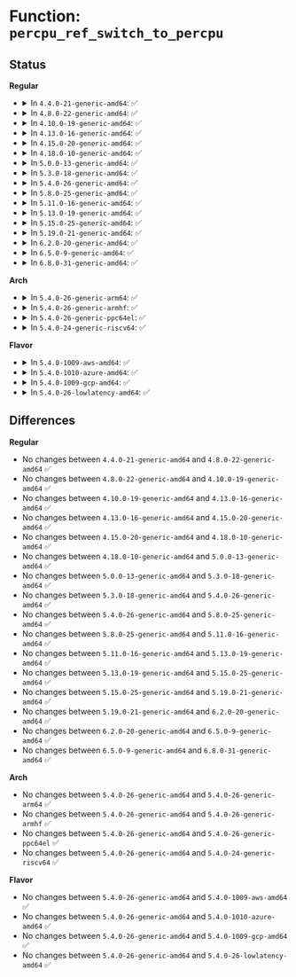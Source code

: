 # Function: <code>percpu_ref_switch_to_percpu</code>

## Status
<b>Regular</b>
<ul>
<li>
<details>
<summary>In <code>4.4.0-21-generic-amd64</code>: ✅</summary>

```c
void percpu_ref_switch_to_percpu(struct percpu_ref * ref)
```

```json
{
  "name": "percpu_ref_switch_to_percpu",
  "collision_type": "Unique Global",
  "inline_type": "No",
  "funcs": [
    {
      "addr": 18446744071583036464,
      "name": "percpu_ref_switch_to_percpu",
      "external": true,
      "loc": "lib/percpu-refcount.c:271",
      "file": "lib/percpu-refcount.c",
      "inline": "seen, unknown",
      "caller_inline": [],
      "caller_func": [
        "block/blk-sysfs.c:blk_register_queue"
      ]
    }
  ],
  "symbols": [
    {
      "addr": 18446744071583036464,
      "name": "percpu_ref_switch_to_percpu",
      "section": ".text",
      "bind": "STB_GLOBAL",
      "size": 22
    }
  ]
}
```
</details>
</li>
<li>
<details>
<summary>In <code>4.8.0-22-generic-amd64</code>: ✅</summary>

```c
void percpu_ref_switch_to_percpu(struct percpu_ref * ref)
```

```json
{
  "name": "percpu_ref_switch_to_percpu",
  "collision_type": "Unique Global",
  "inline_type": "No",
  "funcs": [
    {
      "addr": 18446744071583329040,
      "name": "percpu_ref_switch_to_percpu",
      "external": true,
      "loc": "lib/percpu-refcount.c:271",
      "file": "lib/percpu-refcount.c",
      "inline": "seen, unknown",
      "caller_inline": [],
      "caller_func": [
        "block/blk-sysfs.c:blk_register_queue"
      ]
    }
  ],
  "symbols": [
    {
      "addr": 18446744071583329040,
      "name": "percpu_ref_switch_to_percpu",
      "section": ".text",
      "bind": "STB_GLOBAL",
      "size": 22
    }
  ]
}
```
</details>
</li>
<li>
<details>
<summary>In <code>4.10.0-19-generic-amd64</code>: ✅</summary>

```c
void percpu_ref_switch_to_percpu(struct percpu_ref * ref)
```

```json
{
  "name": "percpu_ref_switch_to_percpu",
  "collision_type": "Unique Global",
  "inline_type": "No",
  "funcs": [
    {
      "addr": 18446744071583453904,
      "name": "percpu_ref_switch_to_percpu",
      "external": true,
      "loc": "lib/percpu-refcount.c:282",
      "file": "lib/percpu-refcount.c",
      "inline": "seen, unknown",
      "caller_inline": [],
      "caller_func": [
        "block/blk-sysfs.c:blk_register_queue"
      ]
    }
  ],
  "symbols": [
    {
      "addr": 18446744071583453904,
      "name": "percpu_ref_switch_to_percpu",
      "section": ".text",
      "bind": "STB_GLOBAL",
      "size": 59
    }
  ]
}
```
</details>
</li>
<li>
<details>
<summary>In <code>4.13.0-16-generic-amd64</code>: ✅</summary>

```c
void percpu_ref_switch_to_percpu(struct percpu_ref * ref)
```

```json
{
  "name": "percpu_ref_switch_to_percpu",
  "collision_type": "Unique Global",
  "inline_type": "No",
  "funcs": [
    {
      "addr": 18446744071583474208,
      "name": "percpu_ref_switch_to_percpu",
      "external": true,
      "loc": "lib/percpu-refcount.c:298",
      "file": "lib/percpu-refcount.c",
      "inline": "seen, unknown",
      "caller_inline": [],
      "caller_func": [
        "block/blk-sysfs.c:blk_register_queue",
        "drivers/md/md.c:set_in_sync"
      ]
    }
  ],
  "symbols": [
    {
      "addr": 18446744071583474208,
      "name": "percpu_ref_switch_to_percpu",
      "section": ".text",
      "bind": "STB_GLOBAL",
      "size": 59
    }
  ]
}
```
</details>
</li>
<li>
<details>
<summary>In <code>4.15.0-20-generic-amd64</code>: ✅</summary>

```c
void percpu_ref_switch_to_percpu(struct percpu_ref * ref)
```

```json
{
  "name": "percpu_ref_switch_to_percpu",
  "collision_type": "Unique Global",
  "inline_type": "No",
  "funcs": [
    {
      "addr": 18446744071583655184,
      "name": "percpu_ref_switch_to_percpu",
      "external": true,
      "loc": "lib/percpu-refcount.c:298",
      "file": "lib/percpu-refcount.c",
      "inline": "seen, unknown",
      "caller_inline": [],
      "caller_func": [
        "block/blk-sysfs.c:blk_register_queue",
        "drivers/md/md.c:set_in_sync"
      ]
    }
  ],
  "symbols": [
    {
      "addr": 18446744071583655184,
      "name": "percpu_ref_switch_to_percpu",
      "section": ".text",
      "bind": "STB_GLOBAL",
      "size": 59
    }
  ]
}
```
</details>
</li>
<li>
<details>
<summary>In <code>4.18.0-10-generic-amd64</code>: ✅</summary>

```c
void percpu_ref_switch_to_percpu(struct percpu_ref * ref)
```

```json
{
  "name": "percpu_ref_switch_to_percpu",
  "collision_type": "Unique Global",
  "inline_type": "No",
  "funcs": [
    {
      "addr": 18446744071583872880,
      "name": "percpu_ref_switch_to_percpu",
      "external": true,
      "loc": "lib/percpu-refcount.c:298",
      "file": "lib/percpu-refcount.c",
      "inline": "seen, unknown",
      "caller_inline": [],
      "caller_func": [
        "block/blk-sysfs.c:blk_register_queue",
        "drivers/md/md.c:set_in_sync"
      ]
    }
  ],
  "symbols": [
    {
      "addr": 18446744071583872880,
      "name": "percpu_ref_switch_to_percpu",
      "section": ".text",
      "bind": "STB_GLOBAL",
      "size": 59
    }
  ]
}
```
</details>
</li>
<li>
<details>
<summary>In <code>5.0.0-13-generic-amd64</code>: ✅</summary>

```c
void percpu_ref_switch_to_percpu(struct percpu_ref * ref)
```

```json
{
  "name": "percpu_ref_switch_to_percpu",
  "collision_type": "Unique Global",
  "inline_type": "No",
  "funcs": [
    {
      "addr": 18446744071583958176,
      "name": "percpu_ref_switch_to_percpu",
      "external": true,
      "loc": "lib/percpu-refcount.c:298",
      "file": "lib/percpu-refcount.c",
      "inline": "seen, unknown",
      "caller_inline": [],
      "caller_func": [
        "block/blk-sysfs.c:blk_register_queue",
        "drivers/md/md.c:set_in_sync"
      ]
    }
  ],
  "symbols": [
    {
      "addr": 18446744071583958176,
      "name": "percpu_ref_switch_to_percpu",
      "section": ".text",
      "bind": "STB_GLOBAL",
      "size": 59
    }
  ]
}
```
</details>
</li>
<li>
<details>
<summary>In <code>5.3.0-18-generic-amd64</code>: ✅</summary>

```c
void percpu_ref_switch_to_percpu(struct percpu_ref * ref)
```

```json
{
  "name": "percpu_ref_switch_to_percpu",
  "collision_type": "Unique Global",
  "inline_type": "No",
  "funcs": [
    {
      "addr": 18446744071584138304,
      "name": "percpu_ref_switch_to_percpu",
      "external": true,
      "loc": "lib/percpu-refcount.c:308",
      "file": "lib/percpu-refcount.c",
      "inline": "seen, unknown",
      "caller_inline": [],
      "caller_func": [
        "block/blk-sysfs.c:blk_register_queue",
        "drivers/md/md.c:set_in_sync"
      ]
    }
  ],
  "symbols": [
    {
      "addr": 18446744071584138304,
      "name": "percpu_ref_switch_to_percpu",
      "section": ".text",
      "bind": "STB_GLOBAL",
      "size": 63
    }
  ]
}
```
</details>
</li>
<li>
<details>
<summary>In <code>5.4.0-26-generic-amd64</code>: ✅</summary>

```c
void percpu_ref_switch_to_percpu(struct percpu_ref * ref)
```

```json
{
  "name": "percpu_ref_switch_to_percpu",
  "collision_type": "Unique Global",
  "inline_type": "No",
  "funcs": [
    {
      "addr": 18446744071584260752,
      "name": "percpu_ref_switch_to_percpu",
      "external": true,
      "loc": "lib/percpu-refcount.c:308",
      "file": "lib/percpu-refcount.c",
      "inline": "seen, unknown",
      "caller_inline": [],
      "caller_func": [
        "block/blk-sysfs.c:blk_register_queue",
        "drivers/md/md.c:set_in_sync"
      ]
    }
  ],
  "symbols": [
    {
      "addr": 18446744071584260752,
      "name": "percpu_ref_switch_to_percpu",
      "section": ".text",
      "bind": "STB_GLOBAL",
      "size": 63
    }
  ]
}
```
</details>
</li>
<li>
<details>
<summary>In <code>5.8.0-25-generic-amd64</code>: ✅</summary>

```c
void percpu_ref_switch_to_percpu(struct percpu_ref * ref)
```

```json
{
  "name": "percpu_ref_switch_to_percpu",
  "collision_type": "Unique Global",
  "inline_type": "No",
  "funcs": [
    {
      "addr": 18446744071584668080,
      "name": "percpu_ref_switch_to_percpu",
      "external": true,
      "loc": "lib/percpu-refcount.c:309",
      "file": "lib/percpu-refcount.c",
      "inline": "seen, unknown",
      "caller_inline": [],
      "caller_func": [
        "block/blk-sysfs.c:blk_register_queue",
        "drivers/md/md.c:set_in_sync"
      ]
    }
  ],
  "symbols": [
    {
      "addr": 18446744071584668080,
      "name": "percpu_ref_switch_to_percpu",
      "section": ".text",
      "bind": "STB_GLOBAL",
      "size": 63
    }
  ]
}
```
</details>
</li>
<li>
<details>
<summary>In <code>5.11.0-16-generic-amd64</code>: ✅</summary>

```c
void percpu_ref_switch_to_percpu(struct percpu_ref * ref)
```

```json
{
  "name": "percpu_ref_switch_to_percpu",
  "collision_type": "Unique Global",
  "inline_type": "No",
  "funcs": [
    {
      "addr": 18446744071584785952,
      "name": "percpu_ref_switch_to_percpu",
      "external": true,
      "loc": "lib/percpu-refcount.c:345",
      "file": "lib/percpu-refcount.c",
      "inline": "seen, unknown",
      "caller_inline": [],
      "caller_func": [
        "block/blk-sysfs.c:blk_register_queue",
        "drivers/md/md.c:set_in_sync"
      ]
    }
  ],
  "symbols": [
    {
      "addr": 18446744071584785952,
      "name": "percpu_ref_switch_to_percpu",
      "section": ".text",
      "bind": "STB_GLOBAL",
      "size": 66
    }
  ]
}
```
</details>
</li>
<li>
<details>
<summary>In <code>5.13.0-19-generic-amd64</code>: ✅</summary>

```c
void percpu_ref_switch_to_percpu(struct percpu_ref * ref)
```

```json
{
  "name": "percpu_ref_switch_to_percpu",
  "collision_type": "Unique Global",
  "inline_type": "No",
  "funcs": [
    {
      "addr": 18446744071584830016,
      "name": "percpu_ref_switch_to_percpu",
      "external": true,
      "loc": "lib/percpu-refcount.c:351",
      "file": "lib/percpu-refcount.c",
      "inline": "seen, unknown",
      "caller_inline": [],
      "caller_func": [
        "block/blk-sysfs.c:blk_register_queue",
        "drivers/md/md.c:set_in_sync"
      ]
    }
  ],
  "symbols": [
    {
      "addr": 18446744071584830016,
      "name": "percpu_ref_switch_to_percpu",
      "section": ".text",
      "bind": "STB_GLOBAL",
      "size": 66
    }
  ]
}
```
</details>
</li>
<li>
<details>
<summary>In <code>5.15.0-25-generic-amd64</code>: ✅</summary>

```c
void percpu_ref_switch_to_percpu(struct percpu_ref * ref)
```

```json
{
  "name": "percpu_ref_switch_to_percpu",
  "collision_type": "Unique Global",
  "inline_type": "No",
  "funcs": [
    {
      "addr": 18446744071585248736,
      "name": "percpu_ref_switch_to_percpu",
      "external": true,
      "loc": "lib/percpu-refcount.c:351",
      "file": "lib/percpu-refcount.c",
      "inline": "seen, unknown",
      "caller_inline": [],
      "caller_func": [
        "block/blk-sysfs.c:blk_register_queue",
        "drivers/md/md.c:set_in_sync"
      ]
    }
  ],
  "symbols": [
    {
      "addr": 18446744071585248736,
      "name": "percpu_ref_switch_to_percpu",
      "section": ".text",
      "bind": "STB_GLOBAL",
      "size": 66
    }
  ]
}
```
</details>
</li>
<li>
<details>
<summary>In <code>5.19.0-21-generic-amd64</code>: ✅</summary>

```c
void percpu_ref_switch_to_percpu(struct percpu_ref * ref)
```

```json
{
  "name": "percpu_ref_switch_to_percpu",
  "collision_type": "Unique Global",
  "inline_type": "No",
  "funcs": [
    {
      "addr": 18446744071586090480,
      "name": "percpu_ref_switch_to_percpu",
      "external": true,
      "loc": "lib/percpu-refcount.c:352",
      "file": "lib/percpu-refcount.c",
      "inline": "seen, unknown",
      "caller_inline": [],
      "caller_func": [
        "block/blk-sysfs.c:blk_register_queue",
        "drivers/md/md.c:set_in_sync"
      ]
    }
  ],
  "symbols": [
    {
      "addr": 18446744071586090480,
      "name": "percpu_ref_switch_to_percpu",
      "section": ".text",
      "bind": "STB_GLOBAL",
      "size": 73
    }
  ]
}
```
</details>
</li>
<li>
<details>
<summary>In <code>6.2.0-20-generic-amd64</code>: ✅</summary>

```c
void percpu_ref_switch_to_percpu(struct percpu_ref * ref)
```

```json
{
  "name": "percpu_ref_switch_to_percpu",
  "collision_type": "Unique Global",
  "inline_type": "No",
  "funcs": [
    {
      "addr": 18446744071587073696,
      "name": "percpu_ref_switch_to_percpu",
      "external": true,
      "loc": "lib/percpu-refcount.c:353",
      "file": "lib/percpu-refcount.c",
      "inline": "seen, unknown",
      "caller_inline": [],
      "caller_func": [
        "block/blk-sysfs.c:blk_register_queue",
        "drivers/md/md.c:set_in_sync"
      ]
    }
  ],
  "symbols": [
    {
      "addr": 18446744071587073696,
      "name": "percpu_ref_switch_to_percpu",
      "section": ".text",
      "bind": "STB_GLOBAL",
      "size": 73
    }
  ]
}
```
</details>
</li>
<li>
<details>
<summary>In <code>6.5.0-9-generic-amd64</code>: ✅</summary>

```c
void percpu_ref_switch_to_percpu(struct percpu_ref * ref)
```

```json
{
  "name": "percpu_ref_switch_to_percpu",
  "collision_type": "Unique Global",
  "inline_type": "No",
  "funcs": [
    {
      "addr": 18446744071587331712,
      "name": "percpu_ref_switch_to_percpu",
      "external": true,
      "loc": "lib/percpu-refcount.c:353",
      "file": "lib/percpu-refcount.c",
      "inline": "seen, unknown",
      "caller_inline": [],
      "caller_func": [
        "block/blk-sysfs.c:blk_register_queue",
        "drivers/md/md.c:set_in_sync"
      ]
    }
  ],
  "symbols": [
    {
      "addr": 18446744071587331712,
      "name": "percpu_ref_switch_to_percpu",
      "section": ".text",
      "bind": "STB_GLOBAL",
      "size": 73
    }
  ]
}
```
</details>
</li>
<li>
<details>
<summary>In <code>6.8.0-31-generic-amd64</code>: ✅</summary>

```c
void percpu_ref_switch_to_percpu(struct percpu_ref * ref)
```

```json
{
  "name": "percpu_ref_switch_to_percpu",
  "collision_type": "Unique Global",
  "inline_type": "No",
  "funcs": [
    {
      "addr": 18446744071587615104,
      "name": "percpu_ref_switch_to_percpu",
      "external": true,
      "loc": "lib/percpu-refcount.c:353",
      "file": "lib/percpu-refcount.c",
      "inline": "seen, unknown",
      "caller_inline": [],
      "caller_func": [
        "block/blk-sysfs.c:blk_register_queue",
        "drivers/md/md.c:set_in_sync"
      ]
    }
  ],
  "symbols": [
    {
      "addr": 18446744071587615104,
      "name": "percpu_ref_switch_to_percpu",
      "section": ".text",
      "bind": "STB_GLOBAL",
      "size": 73
    }
  ]
}
```
</details>
</li>
</ul>
<b>Arch</b>
<ul>
<li>
<details>
<summary>In <code>5.4.0-26-generic-arm64</code>: ✅</summary>

```c
void percpu_ref_switch_to_percpu(struct percpu_ref * ref)
```

```json
{
  "name": "percpu_ref_switch_to_percpu",
  "collision_type": "Unique Global",
  "inline_type": "No",
  "funcs": [
    {
      "addr": 18446603336496141240,
      "name": "percpu_ref_switch_to_percpu",
      "external": true,
      "loc": "lib/percpu-refcount.c:308",
      "file": "lib/percpu-refcount.c",
      "inline": "seen, unknown",
      "caller_inline": [],
      "caller_func": [
        "block/blk-sysfs.c:blk_register_queue",
        "drivers/md/md.c:set_in_sync"
      ]
    }
  ],
  "symbols": [
    {
      "addr": 18446603336496141240,
      "name": "percpu_ref_switch_to_percpu",
      "section": ".text",
      "bind": "STB_GLOBAL",
      "size": 184
    }
  ]
}
```
</details>
</li>
<li>
<details>
<summary>In <code>5.4.0-26-generic-armhf</code>: ✅</summary>

```c
void percpu_ref_switch_to_percpu(struct percpu_ref * ref)
```

```json
{
  "name": "percpu_ref_switch_to_percpu",
  "collision_type": "Unique Global",
  "inline_type": "No",
  "funcs": [
    {
      "addr": 3229463552,
      "name": "percpu_ref_switch_to_percpu",
      "external": true,
      "loc": "lib/percpu-refcount.c:308",
      "file": "lib/percpu-refcount.c",
      "inline": "seen, unknown",
      "caller_inline": [],
      "caller_func": [
        "block/blk-sysfs.c:blk_register_queue",
        "drivers/md/md.c:set_in_sync"
      ]
    }
  ],
  "symbols": [
    {
      "addr": 3229463552,
      "name": "percpu_ref_switch_to_percpu",
      "section": ".text",
      "bind": "STB_GLOBAL",
      "size": 76
    }
  ]
}
```
</details>
</li>
<li>
<details>
<summary>In <code>5.4.0-26-generic-ppc64el</code>: ✅</summary>

```c
void percpu_ref_switch_to_percpu(struct percpu_ref * ref)
```

```json
{
  "name": "percpu_ref_switch_to_percpu",
  "collision_type": "Unique Global",
  "inline_type": "No",
  "funcs": [
    {
      "addr": 13835058055290399952,
      "name": "percpu_ref_switch_to_percpu",
      "external": true,
      "loc": "lib/percpu-refcount.c:308",
      "file": "lib/percpu-refcount.c",
      "inline": "seen, unknown",
      "caller_inline": [],
      "caller_func": [
        "block/blk-sysfs.c:blk_register_queue",
        "drivers/md/md.c:set_in_sync"
      ]
    }
  ],
  "symbols": [
    {
      "addr": 13835058055290399952,
      "name": "percpu_ref_switch_to_percpu",
      "section": ".text",
      "bind": "STB_GLOBAL",
      "size": 128
    }
  ]
}
```
</details>
</li>
<li>
<details>
<summary>In <code>5.4.0-24-generic-riscv64</code>: ✅</summary>

```c
void percpu_ref_switch_to_percpu(struct percpu_ref * ref)
```

```json
{
  "name": "percpu_ref_switch_to_percpu",
  "collision_type": "Unique Global",
  "inline_type": "No",
  "funcs": [
    {
      "addr": 18446743936275197372,
      "name": "percpu_ref_switch_to_percpu",
      "external": true,
      "loc": "lib/percpu-refcount.c:308",
      "file": "lib/percpu-refcount.c",
      "inline": "seen, unknown",
      "caller_inline": [],
      "caller_func": [
        "block/blk-sysfs.c:blk_register_queue",
        "drivers/md/md.c:set_in_sync"
      ]
    }
  ],
  "symbols": [
    {
      "addr": 18446743936275197372,
      "name": "percpu_ref_switch_to_percpu",
      "section": ".text",
      "bind": "STB_GLOBAL",
      "size": 84
    }
  ]
}
```
</details>
</li>
</ul>
<b>Flavor</b>
<ul>
<li>
<details>
<summary>In <code>5.4.0-1009-aws-amd64</code>: ✅</summary>

```c
void percpu_ref_switch_to_percpu(struct percpu_ref * ref)
```

```json
{
  "name": "percpu_ref_switch_to_percpu",
  "collision_type": "Unique Global",
  "inline_type": "No",
  "funcs": [
    {
      "addr": 18446744071584229488,
      "name": "percpu_ref_switch_to_percpu",
      "external": true,
      "loc": "lib/percpu-refcount.c:308",
      "file": "lib/percpu-refcount.c",
      "inline": "seen, unknown",
      "caller_inline": [],
      "caller_func": [
        "block/blk-sysfs.c:blk_register_queue",
        "drivers/md/md.c:set_in_sync"
      ]
    }
  ],
  "symbols": [
    {
      "addr": 18446744071584229488,
      "name": "percpu_ref_switch_to_percpu",
      "section": ".text",
      "bind": "STB_GLOBAL",
      "size": 63
    }
  ]
}
```
</details>
</li>
<li>
<details>
<summary>In <code>5.4.0-1010-azure-amd64</code>: ✅</summary>

```c
void percpu_ref_switch_to_percpu(struct percpu_ref * ref)
```

```json
{
  "name": "percpu_ref_switch_to_percpu",
  "collision_type": "Unique Global",
  "inline_type": "No",
  "funcs": [
    {
      "addr": 18446744071584164688,
      "name": "percpu_ref_switch_to_percpu",
      "external": true,
      "loc": "lib/percpu-refcount.c:308",
      "file": "lib/percpu-refcount.c",
      "inline": "seen, unknown",
      "caller_inline": [],
      "caller_func": [
        "block/blk-sysfs.c:blk_register_queue",
        "drivers/md/md.c:set_in_sync"
      ]
    }
  ],
  "symbols": [
    {
      "addr": 18446744071584164688,
      "name": "percpu_ref_switch_to_percpu",
      "section": ".text",
      "bind": "STB_GLOBAL",
      "size": 63
    }
  ]
}
```
</details>
</li>
<li>
<details>
<summary>In <code>5.4.0-1009-gcp-amd64</code>: ✅</summary>

```c
void percpu_ref_switch_to_percpu(struct percpu_ref * ref)
```

```json
{
  "name": "percpu_ref_switch_to_percpu",
  "collision_type": "Unique Global",
  "inline_type": "No",
  "funcs": [
    {
      "addr": 18446744071584213248,
      "name": "percpu_ref_switch_to_percpu",
      "external": true,
      "loc": "lib/percpu-refcount.c:308",
      "file": "lib/percpu-refcount.c",
      "inline": "seen, unknown",
      "caller_inline": [],
      "caller_func": [
        "block/blk-sysfs.c:blk_register_queue",
        "drivers/md/md.c:set_in_sync"
      ]
    }
  ],
  "symbols": [
    {
      "addr": 18446744071584213248,
      "name": "percpu_ref_switch_to_percpu",
      "section": ".text",
      "bind": "STB_GLOBAL",
      "size": 63
    }
  ]
}
```
</details>
</li>
<li>
<details>
<summary>In <code>5.4.0-26-lowlatency-amd64</code>: ✅</summary>

```c
void percpu_ref_switch_to_percpu(struct percpu_ref * ref)
```

```json
{
  "name": "percpu_ref_switch_to_percpu",
  "collision_type": "Unique Global",
  "inline_type": "No",
  "funcs": [
    {
      "addr": 18446744071584317856,
      "name": "percpu_ref_switch_to_percpu",
      "external": true,
      "loc": "lib/percpu-refcount.c:308",
      "file": "lib/percpu-refcount.c",
      "inline": "seen, unknown",
      "caller_inline": [],
      "caller_func": [
        "block/blk-sysfs.c:blk_register_queue",
        "drivers/md/md.c:set_in_sync"
      ]
    }
  ],
  "symbols": [
    {
      "addr": 18446744071584317856,
      "name": "percpu_ref_switch_to_percpu",
      "section": ".text",
      "bind": "STB_GLOBAL",
      "size": 63
    }
  ]
}
```
</details>
</li>
</ul>

## Differences
<b>Regular</b>
<ul>
<li>
No changes between <code>4.4.0-21-generic-amd64</code> and <code>4.8.0-22-generic-amd64</code> ✅
</li>
<li>
No changes between <code>4.8.0-22-generic-amd64</code> and <code>4.10.0-19-generic-amd64</code> ✅
</li>
<li>
No changes between <code>4.10.0-19-generic-amd64</code> and <code>4.13.0-16-generic-amd64</code> ✅
</li>
<li>
No changes between <code>4.13.0-16-generic-amd64</code> and <code>4.15.0-20-generic-amd64</code> ✅
</li>
<li>
No changes between <code>4.15.0-20-generic-amd64</code> and <code>4.18.0-10-generic-amd64</code> ✅
</li>
<li>
No changes between <code>4.18.0-10-generic-amd64</code> and <code>5.0.0-13-generic-amd64</code> ✅
</li>
<li>
No changes between <code>5.0.0-13-generic-amd64</code> and <code>5.3.0-18-generic-amd64</code> ✅
</li>
<li>
No changes between <code>5.3.0-18-generic-amd64</code> and <code>5.4.0-26-generic-amd64</code> ✅
</li>
<li>
No changes between <code>5.4.0-26-generic-amd64</code> and <code>5.8.0-25-generic-amd64</code> ✅
</li>
<li>
No changes between <code>5.8.0-25-generic-amd64</code> and <code>5.11.0-16-generic-amd64</code> ✅
</li>
<li>
No changes between <code>5.11.0-16-generic-amd64</code> and <code>5.13.0-19-generic-amd64</code> ✅
</li>
<li>
No changes between <code>5.13.0-19-generic-amd64</code> and <code>5.15.0-25-generic-amd64</code> ✅
</li>
<li>
No changes between <code>5.15.0-25-generic-amd64</code> and <code>5.19.0-21-generic-amd64</code> ✅
</li>
<li>
No changes between <code>5.19.0-21-generic-amd64</code> and <code>6.2.0-20-generic-amd64</code> ✅
</li>
<li>
No changes between <code>6.2.0-20-generic-amd64</code> and <code>6.5.0-9-generic-amd64</code> ✅
</li>
<li>
No changes between <code>6.5.0-9-generic-amd64</code> and <code>6.8.0-31-generic-amd64</code> ✅
</li>
</ul>
<b>Arch</b>
<ul>
<li>
No changes between <code>5.4.0-26-generic-amd64</code> and <code>5.4.0-26-generic-arm64</code> ✅
</li>
<li>
No changes between <code>5.4.0-26-generic-amd64</code> and <code>5.4.0-26-generic-armhf</code> ✅
</li>
<li>
No changes between <code>5.4.0-26-generic-amd64</code> and <code>5.4.0-26-generic-ppc64el</code> ✅
</li>
<li>
No changes between <code>5.4.0-26-generic-amd64</code> and <code>5.4.0-24-generic-riscv64</code> ✅
</li>
</ul>
<b>Flavor</b>
<ul>
<li>
No changes between <code>5.4.0-26-generic-amd64</code> and <code>5.4.0-1009-aws-amd64</code> ✅
</li>
<li>
No changes between <code>5.4.0-26-generic-amd64</code> and <code>5.4.0-1010-azure-amd64</code> ✅
</li>
<li>
No changes between <code>5.4.0-26-generic-amd64</code> and <code>5.4.0-1009-gcp-amd64</code> ✅
</li>
<li>
No changes between <code>5.4.0-26-generic-amd64</code> and <code>5.4.0-26-lowlatency-amd64</code> ✅
</li>
</ul>
